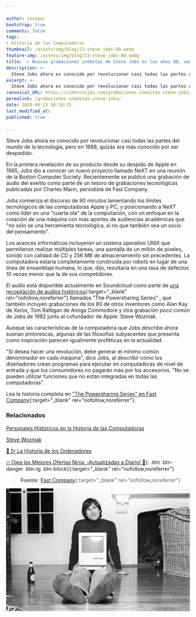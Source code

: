 ```yaml
---

author: rosepac
bootstrap: true
comments: false
tags:
- Historia de las Computadoras
thumbnail: /assets/img/blog/23-steve-jobs-80.webp
feature-img: /assets/img/blog/23-steve-jobs-80.webp
title: '▷ Nuevas grabaciones inéditas de Steve Jobs en los años 80, ven la luz ahora'
description: >-
  Steve Jobs ahora es conocido por revolucionar casi todas las partes del mundo de la tecnología, pero en 1988, quizás era más conocido por ser despedido.
excerpt: >-
  Steve Jobs ahora es conocido por revolucionar casi todas las partes del mundo de la tecnología, pero en 1988, quizás era más conocido por ser despedido.
canonical_URL: https://ciberninjas.com/grabaciones-ineditas-steve-jobs/
permalink: /grabaciones-ineditas-steve-jobs/
date: 2020-09-23 16:18:32
last_modified_at: 
published: true

---
```


Steve Jobs ahora es conocido por revolucionar casi todas las partes del mundo de la tecnología, pero en 1988, quizás era más conocido por ser despedido.

En la primera revelación de su producto desde su despido de Apple en 1985, Jobs dio a conocer un nuevo proyecto llamado NeXT en una reunión de la Boston Computer Society. Recientemente se publicó una grabación de audio del evento como parte de un tesoro de grabaciones tecnológicas publicadas por Charles Mann, periodista de Fast Company.

Jobs comienza el discurso de 90 minutos lamentando los límites tecnológicos de las computadoras Apple y PC, y posicionando a NeXT como líder en una "cuarta ola" de la computación, con un enfoque en la creación de una máquina con más aportes de audiencias académicas que "no sólo se una herramienta tecnológica, si no que también sea un socio del pensamiento".

Los avances informáticos incluyeron un sistema operativo UNIX que permitieron realizar múltiples tareas, una pantalla de un millón de píxeles, sonido con calidad de CD y 256 MB de almacenamiento sin precedentes. La computadora estaría completamente construida por robots en lugar de una línea de ensamblaje humana, lo que, dijo, resultaría en una tasa de defectos 10 veces menor que la de sus competidores.

El audio está disponible actualmente en Soundcloud como parte de [una recopilación de audios históricos](https://soundcloud.com/user-626311220){:target="_blank" rel="nofollow,noreferrer"} llamados "The Powersharing Series" , que también incluyen grabaciones de los 80 de otros inventores como Alan Kay de Xerox, Tom Rattigan de Amiga Commodore y otra grabación poco común de Jobs de 1982 junto al cofundador de Apple: Steve Wozniak.

Aunque las características de la computadora que Jobs describe ahora suenan pintorescas, algunas de las filosofías subyacentes que presenta como inspiración parecen igualmente proféticas en la actualidad.

"Si desea hacer una revolución, debe generar el mínimo común denominador en cada máquina", dice Jobs, al describir cómo los diseñadores crean programas para ejecutar en computadoras de nivel de entrada y que los consumidores no pagarán más por los accesorios. "No se pueden utilizar funciones que no están integradas en todas las computadoras".

Lea la historia completa en ["The Powersharing Series" en Fast Company](https://www.fastcompany.com/90541084/this-unheard-steve-jobs-tape-is-part-of-an-amazing-trove-of-tech-history){:target="_blank" rel="nofollow,noreferrer"}.

### **Relacionados** <!-- omit in toc -->

[Personajes Históricos en la Historia de las Computadoras](https://ciberninjas.com/personajes-historicos/)

[Steve Wozniak](https://ciberninjas.com/personajes-historicos/steve-wozniak/)

[🥇 ▷ La Historia de los Ordenadores](https://ciberninjas.com/cronograma/)

[🔥 Ojea las Mejores Ofertas Ninja, ¡Actualizadas a Diario! 🎁](https://www.amazon.es/shop/cibercursos){: .btn .btn-danger .btn-lg .btn-block}{:target="_blank" rel="nofollow,noreferrer"}

> **Fuente**: [Fast Company](https://www.fastcompany.com/90541084/this-unheard-steve-jobs-tape-is-part-of-an-amazing-trove-of-tech-history "Fast Company"){:target="_blank" rel="nofollow,noreferrer"}

![Salen a la luz grabaciones inédidas de Steve Jobs, de los Años 80](/assets/img/blog/23-steve-jobs-80.webp "Salen a la luz grabaciones inédidas de Steve Jobs, de los Años 80")